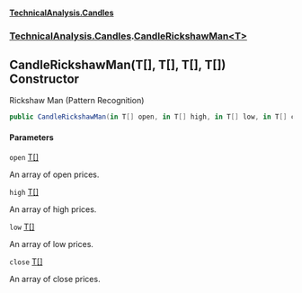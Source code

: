 #### [TechnicalAnalysis\.Candles](Atypical.TechnicalAnalysis.Candles.md 'Atypical\.TechnicalAnalysis\.Candles')
### [TechnicalAnalysis\.Candles](Atypical.TechnicalAnalysis.Candles.md#TechnicalAnalysis.Candles 'TechnicalAnalysis\.Candles').[CandleRickshawMan&lt;T&gt;](CandleRickshawMan_T_.md 'TechnicalAnalysis\.Candles\.CandleRickshawMan\<T\>')

## CandleRickshawMan\(T\[\], T\[\], T\[\], T\[\]\) Constructor

Rickshaw Man \(Pattern Recognition\)

```csharp
public CandleRickshawMan(in T[] open, in T[] high, in T[] low, in T[] close);
```
#### Parameters

<a name='TechnicalAnalysis.Candles.CandleRickshawMan_T_.CandleRickshawMan(T[],T[],T[],T[]).open'></a>

`open` [T](CandleRickshawMan_T_.md#TechnicalAnalysis.Candles.CandleRickshawMan_T_.T 'TechnicalAnalysis\.Candles\.CandleRickshawMan\<T\>\.T')[\[\]](https://docs.microsoft.com/en-us/dotnet/api/System.Array 'System\.Array')

An array of open prices\.

<a name='TechnicalAnalysis.Candles.CandleRickshawMan_T_.CandleRickshawMan(T[],T[],T[],T[]).high'></a>

`high` [T](CandleRickshawMan_T_.md#TechnicalAnalysis.Candles.CandleRickshawMan_T_.T 'TechnicalAnalysis\.Candles\.CandleRickshawMan\<T\>\.T')[\[\]](https://docs.microsoft.com/en-us/dotnet/api/System.Array 'System\.Array')

An array of high prices\.

<a name='TechnicalAnalysis.Candles.CandleRickshawMan_T_.CandleRickshawMan(T[],T[],T[],T[]).low'></a>

`low` [T](CandleRickshawMan_T_.md#TechnicalAnalysis.Candles.CandleRickshawMan_T_.T 'TechnicalAnalysis\.Candles\.CandleRickshawMan\<T\>\.T')[\[\]](https://docs.microsoft.com/en-us/dotnet/api/System.Array 'System\.Array')

An array of low prices\.

<a name='TechnicalAnalysis.Candles.CandleRickshawMan_T_.CandleRickshawMan(T[],T[],T[],T[]).close'></a>

`close` [T](CandleRickshawMan_T_.md#TechnicalAnalysis.Candles.CandleRickshawMan_T_.T 'TechnicalAnalysis\.Candles\.CandleRickshawMan\<T\>\.T')[\[\]](https://docs.microsoft.com/en-us/dotnet/api/System.Array 'System\.Array')

An array of close prices\.